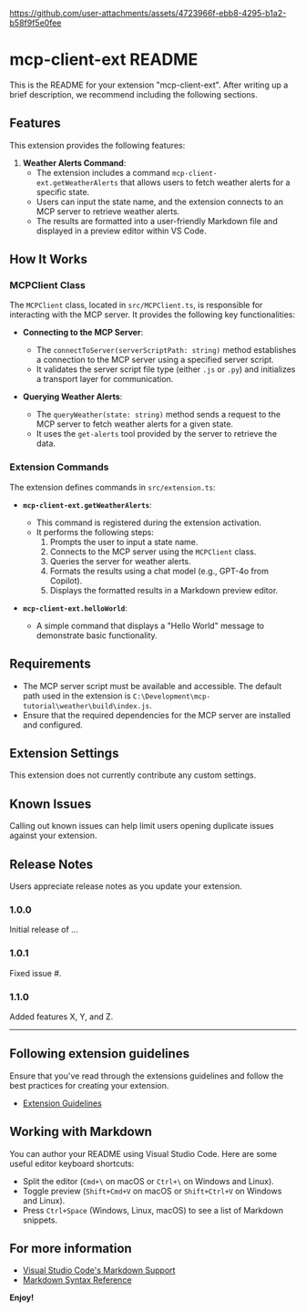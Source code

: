 
https://github.com/user-attachments/assets/4723966f-ebb8-4295-b1a2-b58f9f5e0fee
# mcp-client-ext README

This is the README for your extension "mcp-client-ext". After writing up a brief description, we recommend including the following sections.

## Features

This extension provides the following features:

1. **Weather Alerts Command**:
   - The extension includes a command `mcp-client-ext.getWeatherAlerts` that allows users to fetch weather alerts for a specific state.
   - Users can input the state name, and the extension connects to an MCP server to retrieve weather alerts.
   - The results are formatted into a user-friendly Markdown file and displayed in a preview editor within VS Code.

## How It Works

### MCPClient Class

The `MCPClient` class, located in `src/MCPClient.ts`, is responsible for interacting with the MCP server. It provides the following key functionalities:

- **Connecting to the MCP Server**:
  - The `connectToServer(serverScriptPath: string)` method establishes a connection to the MCP server using a specified server script.
  - It validates the server script file type (either `.js` or `.py`) and initializes a transport layer for communication.

- **Querying Weather Alerts**:
  - The `queryWeather(state: string)` method sends a request to the MCP server to fetch weather alerts for a given state.
  - It uses the `get-alerts` tool provided by the server to retrieve the data.

### Extension Commands

The extension defines commands in `src/extension.ts`:

- **`mcp-client-ext.getWeatherAlerts`**:
  - This command is registered during the extension activation.
  - It performs the following steps:
    1. Prompts the user to input a state name.
    2. Connects to the MCP server using the `MCPClient` class.
    3. Queries the server for weather alerts.
    4. Formats the results using a chat model (e.g., GPT-4o from Copilot).
    5. Displays the formatted results in a Markdown preview editor.

- **`mcp-client-ext.helloWorld`**:
  - A simple command that displays a "Hello World" message to demonstrate basic functionality.

## Requirements

- The MCP server script must be available and accessible. The default path used in the extension is `C:\Development\mcp-tutorial\weather\build\index.js`.
- Ensure that the required dependencies for the MCP server are installed and configured.

## Extension Settings

This extension does not currently contribute any custom settings.

## Known Issues

Calling out known issues can help limit users opening duplicate issues against your extension.

## Release Notes

Users appreciate release notes as you update your extension.

### 1.0.0

Initial release of ...

### 1.0.1

Fixed issue #.

### 1.1.0

Added features X, Y, and Z.

---

## Following extension guidelines

Ensure that you've read through the extensions guidelines and follow the best practices for creating your extension.

* [Extension Guidelines](https://code.visualstudio.com/api/references/extension-guidelines)

## Working with Markdown

You can author your README using Visual Studio Code. Here are some useful editor keyboard shortcuts:

* Split the editor (`Cmd+\` on macOS or `Ctrl+\` on Windows and Linux).
* Toggle preview (`Shift+Cmd+V` on macOS or `Shift+Ctrl+V` on Windows and Linux).
* Press `Ctrl+Space` (Windows, Linux, macOS) to see a list of Markdown snippets.

## For more information

* [Visual Studio Code's Markdown Support](http://code.visualstudio.com/docs/languages/markdown)
* [Markdown Syntax Reference](https://help.github.com/articles/markdown-basics/)

**Enjoy!**
